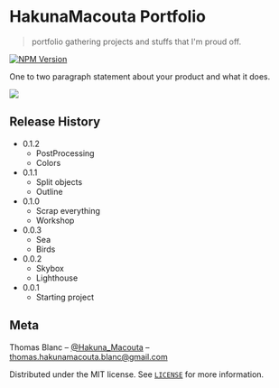 # HakunaMacouta Portfolio
> portfolio gathering projects and stuffs that I'm proud off.

[![NPM Version][npm-image]][npm-url]

One to two paragraph statement about your product and what it does.

![](header.png)

## Release History

* 0.1.2
    * PostProcessing
    * Colors
* 0.1.1
    * Split objects
    * Outline
* 0.1.0
    * Scrap everything
    * Workshop
* 0.0.3
    * Sea
    * Birds
* 0.0.2
    * Skybox
    * Lighthouse    
* 0.0.1
    * Starting project

## Meta

 Thomas Blanc – [@Hakuna_Macouta](https://twitter.com/Hakuna_Macouta) – thomas.hakunamacouta.blanc@gmail.com

Distributed under the MIT license. See [``LICENSE``](https://github.com/HakunaMacouta/Portfolio/blob/master/LICENSE) for more information.

<!-- Markdown link & img dfn's -->
[npm-image]: https://img.shields.io/npm/v/datadog-metrics.svg?style=flat-square
[npm-url]: https://npmjs.org/package/datadog-metrics
[npm-downloads]: https://img.shields.io/npm/dm/datadog-metrics.svg?style=flat-square
[travis-image]: https://img.shields.io/travis/dbader/node-datadog-metrics/master.svg?style=flat-square
[travis-url]: https://travis-ci.org/dbader/node-datadog-metrics
[wiki]: https://github.com/yourname/yourproject/wiki
